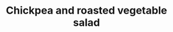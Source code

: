 ---
title: Chickpea and roasted vegetable salad
categories: mains salad
featured_image: /images/recipes/chickpearoastedvegsalad.png
recipe:
  servings: serves 8
  ingredients_markdown: |-
    * 2 400g can chickpeas, drained and rinsed
    * 1 aubergine, cut into cubes
    * 1 large red onion, sliced
    * 1 red pepper, chopped
    * 250g cherry tomatoes
    * 100g spinach
    * 10 sun-dried tomatoes, chopped
    * 5 tbsp olive oil
    * Zest and juice of 1 lemon
    * 1 garlic clove, minced
    * 1 tsp smoked paprika
    * 2 tsp honey
    * ½ tsp chilli powder (optional)
    * Sea salt and black pepper, to taste

  directions_markdown: |-
    1. Preheat the oven to 170°C. Place the aubergine, pepper and onion on a roasting tray. Drizzle with olive oil and roast for 25 mins. Remove from the oven and add the cherry tomatoes, then return to cook for another 10-15 mins.

    2. To make the dressing, mix the sundried tomatoes, olive oil, lemon, garlic, smoked paprika, honey and chilli together in a bowl, and set aside.
    
    3. Transfer the roasted vegetables into a large serving dish. Add the chickpeas, spinach and sun-dried tomato dressing. Toss to combine until well coated. Season to taste.
---